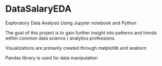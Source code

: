 # DataSalaryEDA
Exploratory Data Analysis Using Jupyter notebook and Python

The goal of this project is to gain further insight into patterns and trends within common data science / analytics professions.

Visualizations are primarily created through matplotlib and seaborn

Pandas library is used for data manipulation
